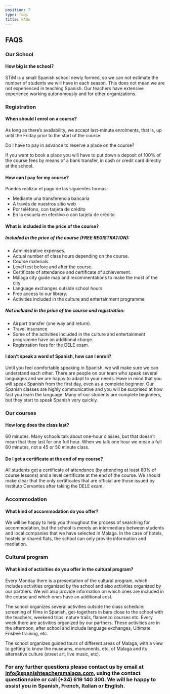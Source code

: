 ```yaml
---
position: 7
type: faqs
title: FAQs
---
```


## FAQS

### Our School

#### How big is the school?

STiM is a small Spanish school newly formed, so we can not estimate the number of students we will have in each season. This does not mean we are not experienced in teaching Spanish. Our teachers have extensive experience working autonomously and for other organizations.  

### Registration

#### When should I enrol on a course?

As long as there’s availability, we accept last-minute enrolments, that is, up until the Friday prior to the start of the course.

Do I have to pay in advance to reserve a place on the course?

If you want to book a place you will have to put down a deposit of 100% of the course fees by means of a bank transfer, in cash or credit card directly at the school.

#### How can I pay for my course?

Puedes realizar el pago de las siguientes formas:

- Mediante una transferencia bancaria
- A través de nuestros sitio web
- Por teléfono, con tarjeta de crédito
- En la escuela en efectivo o con tarjeta de crédito

#### What is included in the price of the course?

##### Included in the price of the course (FREE REGISTRATION):

- Administrative expenses.
- Actual number of class hours depending on the course.
- Course materials.
- Level test before and after the course.
- Certificate of attendance and certificate of achievement.
- Málaga city guide map and recommentations to make the most of the city
- Language exchanges outside school hours
- Free access to our library.
- Activities included in the culture and entertainment programme

##### Not included in the price of the course and registration:

- Airport transfer (one way and return).
- Travel insurance
- Some of the activities included in the culture and entertainment programme have an additional charge.
- Registration fees for the DELE exam.

#### I don't speak a word of Spanish, how can I enroll?

Until you feel comfortable speaking in Spanish, we will make sure we can understand each other. There are people on our team who speak several languages and we are happy to adapt to your needs.
Have in mind that you will speak Spanish from the first day, even as a complete beginner. Our Spanish classes are highly communicative and you will be surprised at how fast you learn the language.
Many of our students are complete beginners, but they start to speak Spanish very quickly.

### Our courses

#### How long does the class last?

60 minutes. Many schools talk about one-hour classes, but that doesn’t mean that they last for one full hour. When we talk one hour we mean a full 60 minutes, not a 45 or 50 minute class.

#### Do I get a certificate at the end of my course?

All students get a certificate of attendance (by attending at least 80% of course lessons) and a level certificate at the end of the course. We should make clear that the only certificates that are official are those issued by Instituto Cervantes after taking the DELE exam.

### Accommodation

#### What kind of accommodation do you offer?

We will be happy to help you throughout the process of searching for accommodation, but the school is merely an intermediary between students and local companies that we have selected in Malaga. In the case of hotels, hostels or shared flats, the school can only provide information and mediation.

### Cultural program

#### What kind of activities do you offer in the cultural program?

Every Monday there is a presentation of the cultural program, which includes activities organized by the school and also activities organized by our partners. We will also provide information on which ones are included in the course and which ones have an additional cost.

The school organizes several activities outside the class schedule: screening of films in Spanish, get-togethers in bars close to the school with the teachers, weekend trips, nature trails, flamenco courses etc.
Every week there are activities organized by our partners. These activities are in the afternoon, after school and include language exchanges, Ultimate Frisbee training, etc.

The school organizes guided tours of different areas of Malaga, with a view to getting to know the museums, monuments, etc. of Malaga and its alternative culture (street art, live music, etc).

### For any further questions please contact us by email at info@spanishteachersmalaga.com, using the contact questionnaire or call (+34) 619 140 300. We will be happy to assist you in Spanish, French, Italian or English.
